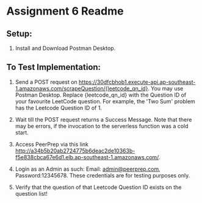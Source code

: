 # Assignment 6 Readme

## Setup:

1. Install and Download Postman Desktop.

## To Test Implementation:

1. Send a POST request on https://30dfcbhob1.execute-api.ap-southeast-1.amazonaws.com/scrapeQuestion/{leetcode_qn_id}. You may use Postman Desktop. Replace {leetcode_qn_id} with the Question ID of your favourite LeetCode question. For example, the 'Two Sum' problem has the Leetcode Question ID of 1. 

2. Wait till the POST request returns a Success Message. Note that there may be errors, if the invocation to the serverless function was a cold start.

3. Access PeerPrep via this link http://a34b5b20ab2724775b6deac2de10363b-f5e838cbca67e6d1.elb.ap-southeast-1.amazonaws.com/.

4. Login as an Admin as such: Email: admin@peerprep.com, Password:12345678. These credentials are for testing purposes only.

5. Verify that the question of that Leetcode Question ID exists on the question list!
